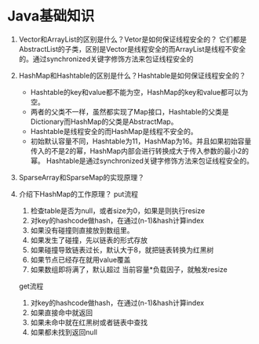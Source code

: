 # Java基础知识

1. Vector和ArrayList的区别是什么？Vetor是如何保证线程安全的？
    它们都是AbstractList的子类，区别是Vector是线程安全的而ArrayList是线程不安全的。通过synchronized关键字修饰方法来包证线程安全的
2. HashMap和Hashtable的区别是什么？Hashtable是如何保证线程安全的？
   - Hashtable的key和value都不能为空，HashMap的key和value都可以为空。
   - 两者的父类不一样，虽然都实现了Map接口，Hashtable的父类是Dictionary而HashMap的父类是AbstractMap。
   - Hashtable是线程安全的而HashMap是线程不安全的。
   - 初始默认容量不同，Hashtable为11，HashMap为16。并且如果初始容量传入的不是2的幂，HashMap内部会进行转换成大于传入参数的最小2的幂。
   Hashtable是通过synchronized关键字修饰方法来包证线程安全的。
3. SparseArray和SparseMap的实现原理？

4. 介绍下HashMap的工作原理？
   put流程
   1. 检查table是否为null，或者size为0，如果是则执行resize
   2. 对key的hashcode做hash，在通过(n-1)&hash计算index
   3. 如果没有碰撞则直接放到数组里。
   4. 如果发生了碰撞，先以链表的形式存放
   5. 如果碰撞导致链表过长，默认大于8，就把链表转换为红黑树
   6. 如果节点已经存在就用value覆盖
   7. 如果数组即将满了，默认超过 当前容量*负载因子，就触发resize

   get流程
   1. 对key的hashcode做hash，在通过(n-1)&hash计算index
   2. 如果直接命中就返回
   3. 如果未命中就在红黑树或者链表中查找
   4. 如果都未找到返回null
